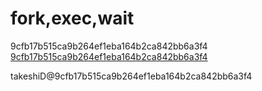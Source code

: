 # fork,exec,wait
9cfb17b515ca9b264ef1eba164b2ca842bb6a3f4
[9cfb17b515ca9b264ef1eba164b2ca842bb6a3f4](9cfb17b515ca9b264ef1eba164b2ca842bb6a3f4)

takeshiD@9cfb17b515ca9b264ef1eba164b2ca842bb6a3f4

